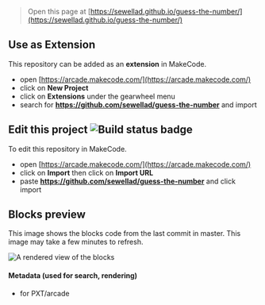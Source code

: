  


> Open this page at [https://sewellad.github.io/guess-the-number/](https://sewellad.github.io/guess-the-number/)

## Use as Extension

This repository can be added as an **extension** in MakeCode.

* open [https://arcade.makecode.com/](https://arcade.makecode.com/)
* click on **New Project**
* click on **Extensions** under the gearwheel menu
* search for **https://github.com/sewellad/guess-the-number** and import

## Edit this project ![Build status badge](https://github.com/sewellad/guess-the-number/workflows/MakeCode/badge.svg)

To edit this repository in MakeCode.

* open [https://arcade.makecode.com/](https://arcade.makecode.com/)
* click on **Import** then click on **Import URL**
* paste **https://github.com/sewellad/guess-the-number** and click import

## Blocks preview

This image shows the blocks code from the last commit in master.
This image may take a few minutes to refresh.

![A rendered view of the blocks](https://github.com/sewellad/guess-the-number/raw/master/.github/makecode/blocks.png)

#### Metadata (used for search, rendering)

* for PXT/arcade
<script src="https://makecode.com/gh-pages-embed.js"></script><script>makeCodeRender("{{ site.makecode.home_url }}", "{{ site.github.owner_name }}/{{ site.github.repository_name }}");</script>
